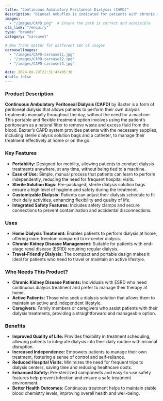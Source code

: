 ```yaml
---
title: "Continuous Ambulatory Peritoneal Dialysis (CAPD)"
description: "Dianeal Ambuflex is indicated for patients with chronic renal failure."
images:
  - "/images/CAPD.png"  # Ensure the path is correct and accessible
cta_link: "/enquiry"
type: "brands"
category: "carousel"

# New front matter for different set of images
carouselImages:
  - "/images/CAPD-carousel1.jpg"
  - "/images/CAPD-carousel2.jpg"
  - "/images/CAPD-carousel3.jpg"

date: 2024-08-29T22:31:47+05:30
draft: false
---
```


### Product Description

**Continuous Ambulatory Peritoneal Dialysis (CAPD)** by Baxter is a form of peritoneal dialysis that allows patients to perform their own dialysis treatments manually throughout the day, without the need for a machine. This portable and flexible treatment option involves using the patient’s peritoneum as a natural filter to remove waste and excess fluid from the blood. Baxter’s CAPD system provides patients with the necessary supplies, including sterile dialysis solution bags and a catheter, to manage their treatment effectively at home or on the go.

### Key Features

- **Portability:** Designed for mobility, allowing patients to conduct dialysis treatments anywhere, at any time, without being tied to a machine.
- **Ease of Use:** Simple, manual process that patients can learn to perform independently, reducing the need for frequent hospital visits.
- **Sterile Solution Bags:** Pre-packaged, sterile dialysis solution bags ensure a high level of hygiene and safety during the treatment.
- **Customizable Dialysis:** Patients can adjust their dialysis schedule to fit their daily activities, enhancing flexibility and quality of life.
- **Integrated Safety Features:** Includes safety clamps and secure connections to prevent contamination and accidental disconnections.

### Uses

- **Home Dialysis Treatment:** Enables patients to perform dialysis at home, offering more freedom compared to in-center dialysis.
- **Chronic Kidney Disease Management:** Suitable for patients with end-stage renal disease (ESRD) requiring regular dialysis.
- **Travel-Friendly Dialysis:** The compact and portable design makes it ideal for patients who need to travel or maintain an active lifestyle.

### Who Needs This Product?

- **Chronic Kidney Disease Patients:** Individuals with ESRD who need continuous dialysis treatment and prefer to manage their therapy at home.
- **Active Patients:** Those who seek a dialysis solution that allows them to maintain an active and independent lifestyle.
- **Caregivers:** Family members or caregivers who assist patients with their dialysis treatments, providing a straightforward and manageable option.

### Benefits

- **Improved Quality of Life:** Provides flexibility in treatment scheduling, allowing patients to integrate dialysis into their daily routine with minimal disruption.
- **Increased Independence:** Empowers patients to manage their own treatment, fostering a sense of control and self-reliance.
- **Reduced Hospital Visits:** Minimizes the need for frequent trips to dialysis centers, saving time and reducing healthcare costs.
- **Enhanced Safety:** Pre-sterilized components and easy-to-use safety features help prevent infection and ensure a safe treatment environment.
- **Better Health Outcomes:** Continuous treatment helps to maintain stable blood chemistry levels, improving overall health and well-being.